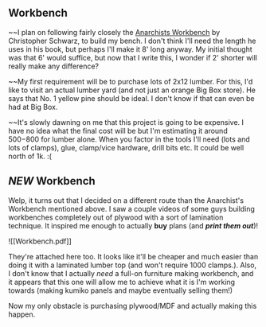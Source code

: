 ## Workbench
~~I plan on following fairly closely the [Anarchists Workbench](https://books.anealkhimani.com)  by Christopher Schwarz, to build my bench.  I don't think I'll need the length he uses in his book, but perhaps I'll make it 8' long anyway.  My initial thought was that 6' would suffice, but now that I write this, I wonder if 2' shorter will really make any difference?

~~My first requirement will be to purchase lots of 2x12 lumber.  For this, I'd like to visit an actual lumber yard (and not just an orange Big Box store).  He says that No. 1 yellow pine should be ideal.  I don't know if that can even be had at Big Box.

~~It's slowly dawning on me that this project is going to be expensive.  I have no idea what the final cost will be but I'm estimating it around $500 -$800 for lumber alone.  When you factor in the tools I'll need (lots and lots of clamps), glue, clamp/vice hardware, drill bits etc.  It could be well north of 1k. :(


## *NEW* Workbench
Welp, it turns out that I decided on a different route than the Anarchist's Workbench mentioned above.  I saw a couple videos of some guys building workbenches completely out of plywood with a sort of lamination technique.  It inspired me enough to actually __buy__ plans (and __*print them out*__)!

![[Workbench.pdf]]

They're attached here too.  It looks like it'll be cheaper and much easier than doing it with a laminated lumber top (and won't require 1000 clamps.).  Also, I don't know that I actually _need_ a full-on furniture making workbench, and it appears that this one will allow me to achieve what it is I'm working towards (making kumiko panels and maybe eventually selling them!)

Now my only obstacle is purchasing plywood/MDF and actually making this happen.